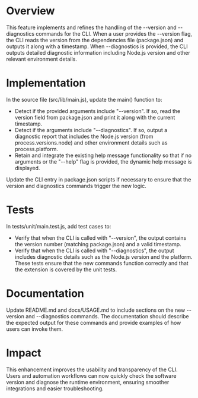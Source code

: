 # Overview
This feature implements and refines the handling of the --version and --diagnostics commands for the CLI. When a user provides the --version flag, the CLI reads the version from the dependencies file (package.json) and outputs it along with a timestamp. When --diagnostics is provided, the CLI outputs detailed diagnostic information including Node.js version and other relevant environment details.

# Implementation
In the source file (src/lib/main.js), update the main() function to:
- Detect if the provided arguments include "--version". If so, read the version field from package.json and print it along with the current timestamp.
- Detect if the arguments include "--diagnostics". If so, output a diagnostic report that includes the Node.js version (from process.versions.node) and other environment details such as process.platform.
- Retain and integrate the existing help message functionality so that if no arguments or the "--help" flag is provided, the dynamic help message is displayed.

Update the CLI entry in package.json scripts if necessary to ensure that the version and diagnostics commands trigger the new logic.

# Tests
In tests/unit/main.test.js, add test cases to:
- Verify that when the CLI is called with "--version", the output contains the version number (matching package.json) and a valid timestamp.
- Verify that when the CLI is called with "--diagnostics", the output includes diagnostic details such as the Node.js version and the platform.
These tests ensure that the new commands function correctly and that the extension is covered by the unit tests.

# Documentation
Update README.md and docs/USAGE.md to include sections on the new --version and --diagnostics commands. The documentation should describe the expected output for these commands and provide examples of how users can invoke them.

# Impact
This enhancement improves the usability and transparency of the CLI. Users and automation workflows can now quickly check the software version and diagnose the runtime environment, ensuring smoother integrations and easier troubleshooting.